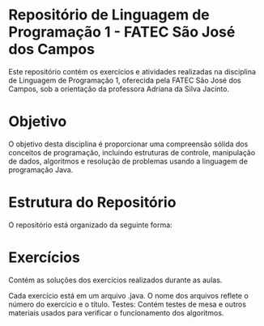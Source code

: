 # Repositório de Linguagem de Programação 1 - FATEC São José dos Campos
Este repositório contém os exercícios e atividades realizadas na disciplina de Linguagem de Programação 1, oferecida pela FATEC São José dos Campos, sob a orientação da professora Adriana da Silva Jacinto.

# Objetivo
O objetivo desta disciplina é proporcionar uma compreensão sólida dos conceitos de programação, incluindo estruturas de controle, manipulação de dados, algoritmos e resolução de problemas usando a linguagem de programação Java.

# Estrutura do Repositório
O repositório está organizado da seguinte forma:

# Exercícios
Contém as soluções dos exercícios realizados durante as aulas.

Cada exercício está em um arquivo .java.
O nome dos arquivos reflete o número do exercício e o título.
Testes: Contém testes de mesa e outros materiais usados para verificar o funcionamento dos algoritmos.
